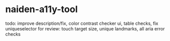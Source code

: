 # naiden-a11y-tool
todo: improve description/fix, color contrast checker ui, table checks, fix uniqueselector
for review: touch target size, unique landmarks, all aria error checks